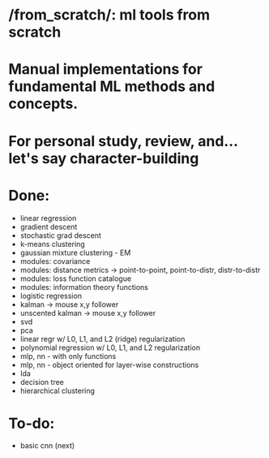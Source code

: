 # /from_scratch/: ml tools from scratch
# Manual implementations for fundamental ML methods and concepts.
# For personal study, review, and... let's say character-building

# Done:
- linear regression
- gradient descent
- stochastic grad descent
- k-means clustering
- gaussian mixture clustering - EM
- modules: covariance
- modules: distance metrics -> point-to-point, point-to-distr, distr-to-distr
- modules: loss function catalogue
- modules: information theory functions
- logistic regression 
- kalman -> mouse x,y follower
- unscented kalman -> mouse x,y follower
- svd 
- pca
- linear regr w/ L0, L1, and L2 (ridge) regularization
- polynomial regression w/ L0, L1, and L2 regularization
- mlp, nn - with only functions
- mlp, nn - object oriented for layer-wise constructions
- lda
- decision tree
- hierarchical clustering

# To-do:
- basic cnn (next)
